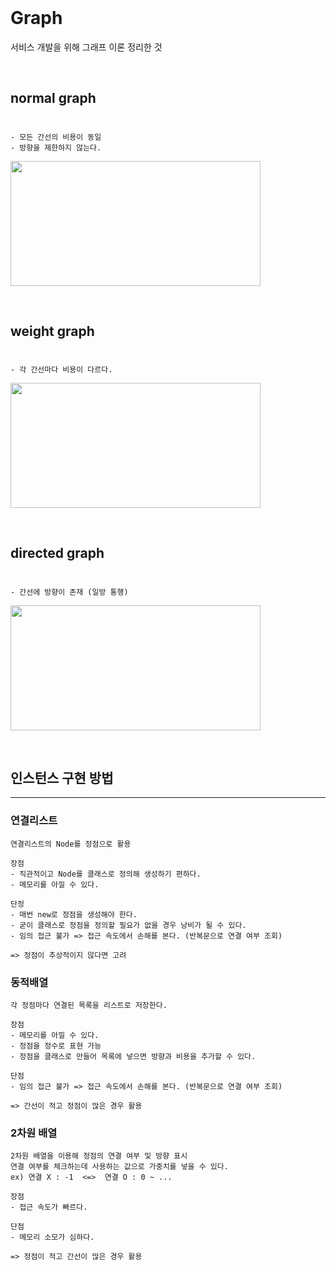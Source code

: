 </br>

# Graph

서비스 개발을 위해 그래프 이론 정리한 것

</br>

## normal graph

#

    - 모든 간선의 비용이 동일
    - 방향을 제한하지 않는다.

<img
  src="https://datascienceschool.net/_images/17.01%20%EA%B7%B8%EB%9E%98%ED%94%84%20%EC%9D%B4%EB%A1%A0%20%EA%B8%B0%EC%B4%88_2_0.png"
  width="400"
  height="200"
/>

</br>

## weight graph

#

    - 각 간선마다 비용이 다르다.

<img
  src="https://i.stack.imgur.com/Mu6VZ.png"
  width="400"
  height="200"
/>

</br>

## directed graph

#

    - 간선에 방향이 존재 (일방 통행)

<img
  src="https://daegom.com/assets/img/blog/%EC%A0%95%EB%B3%B4/%EB%B0%A9%ED%96%A5.png"
  width="400"
  height="200"
/>

</br>

## 인스턴스 구현 방법

---

### 연결리스트

    연결리스트의 Node를 정점으로 활용

    장점
    - 직관적이고 Node를 클래스로 정의해 생성하기 편하다.
    - 메모리를 아낄 수 있다.

    단정
    - 매번 new로 정점을 생성해야 한다.
    - 굳이 클래스로 정점을 정의할 필요가 없을 경우 낭비가 될 수 있다.
    - 임의 접근 불가 => 접근 속도에서 손해를 본다. (반복문으로 연결 여부 조회)

    => 정점이 추상적이지 않다면 고려

### 동적배열

    각 정점마다 연결된 목록을 리스트로 저장한다.

    장점
    - 메모리를 아낄 수 있다.
    - 정점을 정수로 표현 가능
    - 정점을 클래스로 만들어 목록에 넣으면 방향과 비용을 추가할 수 있다.

    단점
    - 임의 접근 불가 => 접근 속도에서 손해를 본다. (반복문으로 연결 여부 조회)

    => 간선이 적고 정점이 많은 경우 활용

### 2차원 배열

    2차원 배열을 이용해 정점의 연결 여부 및 방향 표시
    연결 여부를 체크하는데 사용하는 값으로 가중치를 넣을 수 있다.
    ex) 연결 X : -1  <=>  연결 O : 0 ~ ...

    장점
    - 접근 속도가 빠르다.

    단점
    - 메모리 소모가 심하다.

    => 정점이 적고 간선이 많은 경우 활용
